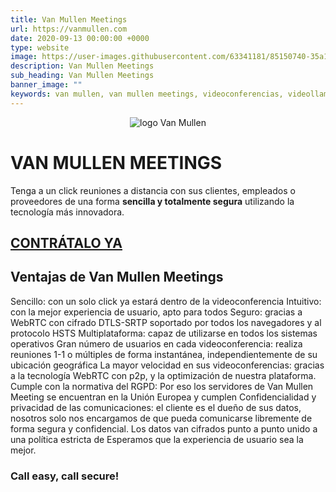 ```yaml
---
title: Van Mullen Meetings
url: https://vanmullen.com
date: 2020-09-13 00:00:00 +0000
type: website
image: https://user-images.githubusercontent.com/63341181/85150740-35a11400-b253-11ea-9a7d-fd3fffc300c0.png
description: Van Mullen Meetings
sub_heading: Van Mullen Meetings
banner_image: ""
keywords: van mullen, van mullen meetings, videoconferencias, videollamadas seguras
---
```


<p style="text-align:center"><img src="https://user-images.githubusercontent.com/63341181/93509647-521b1e00-f920-11ea-8533-3fd59b746765.png" alt="logo Van Mullen"></p>

<link rel="canonical" href="https://vanmullen.com/" />

# VAN MULLEN MEETINGS

Tenga a un click reuniones a distancia con sus clientes, empleados o proveedores de una forma **sencilla y totalmente segura** utilizando la tecnología más innovadora.

## [CONTRÁTALO YA](https://vanmullen.com/contacto.html "CONTRÁTALO YA")

## Ventajas de Van Mullen Meetings

Sencillo: con un solo click ya estará dentro de la videoconferencia
Intuitivo: con la mejor experiencia de usuario, apto para todos
Seguro: gracias a WebRTC con cifrado DTLS-SRTP soportado por todos los navegadores y al protocolo HSTS
Multiplataforma: capaz de utilizarse en todos los sistemas operativos
Gran número de usuarios en cada videoconferencia: realiza reuniones 1-1 o múltiples de forma instantánea, independientemente de su ubicación geográfica
La mayor velocidad en sus videoconferencias: gracias a la tecnología WebRTC con p2p, y la optimización de nuestra plataforma.
Cumple con la normativa del RGPD: Por eso los servidores de Van Mullen Meeting se encuentran en la Unión Europea y cumplen
Confidencialidad y privacidad de las comunicaciones: el cliente es el dueño de sus datos, nosotros solo nos encargamos de que pueda comunicarse libremente de forma segura y confidencial. Los datos van cifrados punto a punto unido a una política estricta de
Esperamos que la experiencia de usuario sea la mejor.

### Call easy, call secure!

